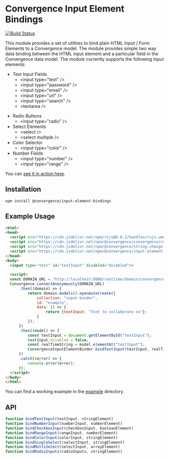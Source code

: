 # Convergence Input Element Bindings
[![Build Status](https://travis-ci.org/convergencelabs/input-element-bindings.svg?branch=master)](https://travis-ci.org/convergencelabs/input-element-bindings)

This module provides a set of utilities to bind plain HTML Input / Form Elements to a Convergence model. The module provides simple two way data binding between the HTML input element and a particular field in the Convergence data model. The module currently supports the following input elements:

* Text Input Fields
  * &lt;input type="text" /&gt;
  * &lt;input type="password" /&gt;
  * &lt;input type="email" /&gt;
  * &lt;input type="url" /&gt;
  * &lt;input type="search" /&gt;
  * &lt;textarea /&gt;
- Radio Buttons
  - &lt;input type="radio" /&gt;
- Select Elements
  - &lt;select /&gt;
  - &lt;select multiple /&gt; 
- Color Selector
  - &lt;input type="color" /&gt;
- Number Fields
  - &lt;input type="number" /&gt;
  - &lt;input type="range" /&gt;

You can [see it in action here](https://examples.convergence.io/input-elements/index.html).

## Installation
```npm install @convergence/input-element-bindings```


## Example Usage

```html
<html>
<head>
  <script src="https://cdn.jsdelivr.net/npm/rxjs@6.6.2/bundles/rxjs.umd.js"></script>
  <script src="https://cdn.jsdelivr.net/npm/@convergence/convergence/convergence.global.js"></script>
  <script src="https://cdn.jsdelivr.net/npm/@convergence/string-change-detector/browser/string-change-detector.js"></script>
  <script src="https://cdn.jsdelivr.net/npm/@convergence/input-element-bindings@0.3.4/umd/convergence-input-element-bindings.min.js"></script>
</head>
<body>
  <input type="text" id="textInput" disabled="disabled"/>
  
  <script>
  const DOMAIN_URL = "http://localhost:8000/realtime/domain/convergence/default";
  Convergence.connectAnonymously(DOMAIN_URL)
      .then((domain) => {
          return domain.models().openAutoCreate({
              collection: "input-binder",
              id: "example",
              data: () => {
                  return {textInput: "Text to collaborate on"};
              }
          });
      })
      .then((model) => {
          const textInput = document.getElementById("textInput");
          textInput.disabled = false;
          const realTimeString = model.elementAt("textInput");
          ConvergenceInputElementBinder.bindTextInput(textInput, realTimeString);
      })
      .catch((error) => {
          console.error(error);
      });
  </script>
</body>
</html>
```

You can find a working example in the [example](example) directory.

## API
```javascript
function bindTextInput(textInput, stringElement)
function bindNumberInput(numberInput, numberElement)
function bindCheckboxInput(checkboxInput, booleanElement)
function bindRangeInput(rangeInput, numberElement)
function bindColorInput(colorInput, stringElement)
function bindSingleSelect(selectInput, stringElement)
function bindMultiSelect(selectInput, arrayElement)
function bindRadioInputs(radioInputs, stringElement)
```
